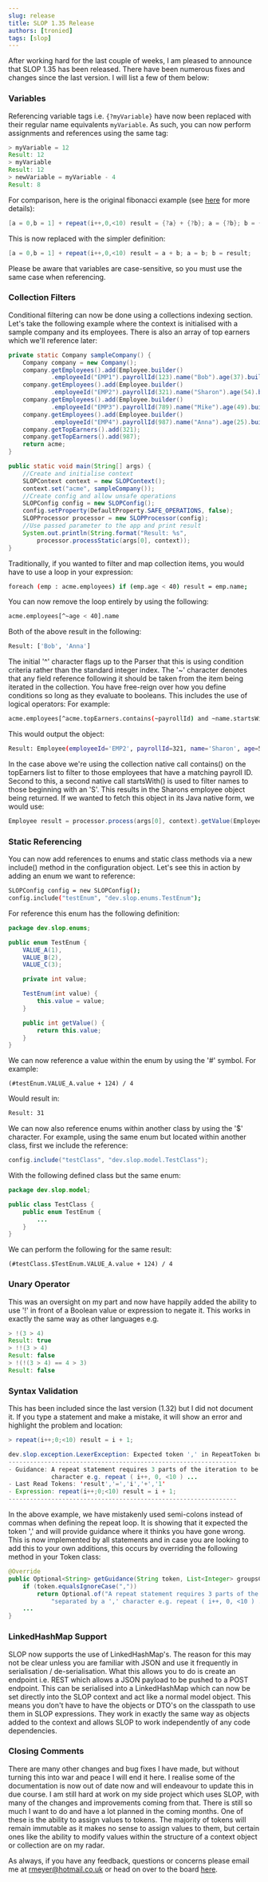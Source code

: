 ```yaml
---
slug: release
title: SLOP 1.35 Release
authors: [tronied]
tags: [slop]
---
```

After working hard for the last couple of weeks, I am pleased to announce that SLOP 1.35 has been
released. There have been numerous fixes and changes since the last version. I will list a few of 
them below:
### Variables
Referencing variable tags i.e. `{?myVariable}` have now been replaced with their regular name equivalents 
`myVariable`. As such, you can now perform assignments and references using the same tag:
```java
> myVariable = 12
Result: 12
> myVariable
Result: 12
> newVariable = myVariable - 4
Result: 8
```
For comparison, here is the original fibonacci example (see [here](/docs/Language/Statements/variables#fibonacci-example-breakdown) for more details):
```java
[a = 0,b = 1] + repeat(i++,0,<10) result = {?a} + {?b}; a = {?b}; b = {?result};
```
This is now replaced with the simpler definition:
```java
[a = 0,b = 1] + repeat(i++,0,<10) result = a + b; a = b; b = result;
```
Please be aware that variables are case-sensitive, so you must use the same case when referencing. 
### Collection Filters
Conditional filtering can now be done using a collections indexing section. Let's take the following
example where the context is initialised with a sample company and its employees. There is also an array 
of top earners which we'll reference later:
```java
private static Company sampleCompany() {
    Company company = new Company();
    company.getEmployees().add(Employee.builder()
            .employeeId("EMP1").payrollId(123).name("Bob").age(37).build());
    company.getEmployees().add(Employee.builder()
            .employeeId("EMP2").payrollId(321).name("Sharon").age(54).build());
    company.getEmployees().add(Employee.builder()
            .employeeId("EMP3").payrollId(789).name("Mike").age(49).build());
    company.getEmployees().add(Employee.builder()
            .employeeId("EMP4").payrollId(987).name("Anna").age(25).build());
    company.getTopEarners().add(321);
    company.getTopEarners().add(987);
    return acme;
}

public static void main(String[] args) {
    //Create and initialise context
    SLOPContext context = new SLOPContext();
    context.set("acme", sampleCompany());
    //Create config and allow unsafe operations
    SLOPConfig config = new SLOPConfig();
    config.setProperty(DefaultProperty.SAFE_OPERATIONS, false);    
    SLOPProcessor processor = new SLOPProcessor(config);
    //Use passed parameter to the app and print result
    System.out.println(String.format("Result: %s", 
        processor.processStatic(args[0], context));
}
```
Traditionally, if you wanted to filter and map collection items, you would have to use a loop in your
expression:
```bash
foreach (emp : acme.employees) if (emp.age < 40) result = emp.name;
```
You can now remove the loop entirely by using the following:
```bash
acme.employees[^~age < 40].name
```
Both of the above result in the following:
```bash
Result: ['Bob', 'Anna']
```
The initial '^' character flags up to the Parser that this is using condition criteria rather than 
the standard integer index. The '~' character denotes that any field reference following it should be 
taken from the item being iterated in the collection. You have free-reign over how you define conditions
so long as they evaluate to booleans. This includes the use of logical operators:
For example:
```bash
acme.employees[^acme.topEarners.contains(~payrollId) and ~name.startsWith('S')]
```
This would output the object:
```bash
Result: Employee(employeeId='EMP2', payrollId=321, name='Sharon', age=54)
```
In the case above we're using the collection native call contains() on the topEarners list to filter to 
those employees that have a matching payroll ID. Second to this, a second native call startsWith() is 
used to filter names to those beginning with an 'S'. This results in the Sharons employee object being 
returned. If we wanted to fetch this object in its Java native form, we would use:
```java
Employee result = processor.process(args[0], context).getValue(Employee.class);
```
### Static Referencing
You can now add references to enums and static class methods via a new include() method in the 
configuration object. Let's see this in action by adding an enum we want to reference:
```bash
SLOPConfig config = new SLOPConfig();
config.include("testEnum", "dev.slop.enums.TestEnum");
```
For reference this enum has the following definition:
```java
package dev.slop.enums;

public enum TestEnum {
    VALUE_A(1),
    VALUE_B(2),
    VALUE_C(3);

    private int value;

    TestEnum(int value) {
        this.value = value;
    }

    public int getValue() {
        return this.value;
    }
}
```
We can now reference a value within the enum by using the '#' symbol. For example:
```
(#testEnum.VALUE_A.value + 124) / 4
```
Would result in:
```bash
Result: 31
```
We can now also reference enums within another class by using the '$' character. For example, using
the same enum but located within another class, first we include the reference:
```java
config.include("testClass", "dev.slop.model.TestClass");
```
With the following defined class but the same enum:
```java
package dev.slop.model;

public class TestClass {
    public enum TestEnum {
        ...
    }
}
```
We can perform the following for the same result:
```
(#testClass.$TestEnum.VALUE_A.value + 124) / 4
```
### Unary Operator
This was an oversight on my part and now have happily added the ability to use '!' in front of a Boolean 
value or expression to negate it. This works in exactly the same way as other languages e.g.
```java
> !(3 > 4)
Result: true
> !!(3 > 4)
Result: false
> !(!(3 > 4) == 4 > 3)
Result: false
```
### Syntax Validation
This has been included since the last version (1.32) but I did not document it. If you type a statement
and make a mistake, it will show an error and highlight the problem and location:
```java
> repeat(i++;0;<10) result = i + 1;

dev.slop.exception.LexerException: Expected token ',' in RepeatToken but expression ended prematurely. 
----------------------------------------------------------------
- Guidance: A repeat statement requires 3 parts of the iteration to be defined and separated by a ',' 
            character e.g. repeat ( i++, 0, <10 ) ...
- Last Read Tokens: 'result','=','i','+','1'
- Expression: repeat(i++;0;<10) result = i + 1;
----------------------------------------------------------------
```
In the above example, we have mistakenly used semi-colons instead of commas when defining the repeat
loop. It is showing that it expected the token ',' and will provide guidance where it thinks you have
gone wrong. This is now implemented by all statements and in case you are looking to add this to your
own additions, this occurs by overriding the following method in your Token class:
```java
@Override
public Optional<String> getGuidance(String token, List<Integer> groupsCount) {
    if (token.equalsIgnoreCase(","))
        return Optional.of("A repeat statement requires 3 parts of the iteration to be defined and " +
            "separated by a ',' character e.g. repeat ( i++, 0, <10 ) ...");
    ...
}
```
### LinkedHashMap Support
SLOP now supports the use of LinkedHashMap's. The reason for this may not be clear unless you are 
familiar with JSON and use it frequently in serialisation / de-serialisation. What this allows you 
to do is create an endpoint i.e. REST which allows a JSON payload to be pushed to a POST endpoint.
This can be serialised into a LinkedHashMap which can now be set directly into the SLOP context 
and act like a normal model object. This means you don't have to have the objects or DTO's on the 
classpath to use them in SLOP expressions. They work in exactly the same way as objects added to the
context and allows SLOP to work independently of any code dependencies.

### Closing Comments
There are many other changes and bug fixes I have made, but without turning this into war and peace I 
will end it here. I realise some of the documentation is now out of date now and will endeavour 
to update this in due course. I am still hard at work on my side project which uses SLOP, with many of
the changes and improvements coming from that. There is still so much I want to do and have a lot
planned in the coming months. One of these is the ability to assign values to tokens. The majority of 
tokens will remain immutable as it makes no sense to assign values to them, but certain ones like 
the ability to modify values within the structure of a context object or collection are on my radar.

As always, if you have any feedback, questions or concerns please email me at rmeyer@hotmail.co.uk
or head on over to the board [here](https://slop.boards.net). 
